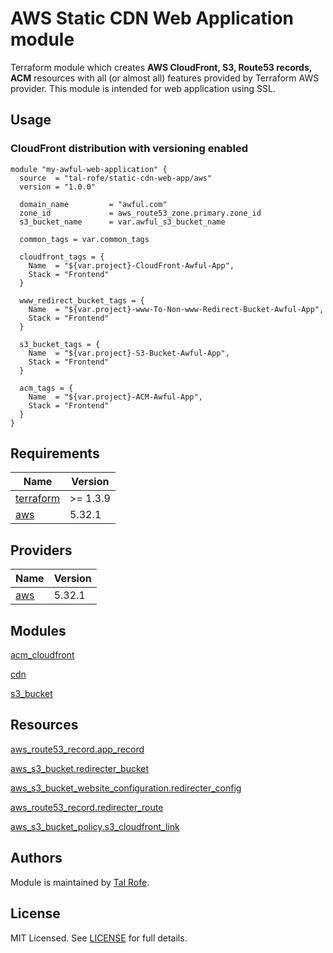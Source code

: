 # AWS Static CDN Web Application module

Terraform module which creates **AWS CloudFront, S3, Route53 records, ACM** resources with all (or almost all) features provided by Terraform AWS provider. This module is intended for web application using SSL.

## Usage

### CloudFront distribution with versioning enabled

```hcl
module "my-awful-web-application" {
  source  = "tal-rofe/static-cdn-web-app/aws"
  version = "1.0.0"

  domain_name         = "awful.com"
  zone_id             = aws_route53_zone.primary.zone_id
  s3_bucket_name      = var.awful_s3_bucket_name

  common_tags = var.common_tags

  cloudfront_tags = {
    Name  = "${var.project}-CloudFront-Awful-App",
    Stack = "Frontend"
  }

  www_redirect_bucket_tags = {
    Name  = "${var.project}-www-To-Non-www-Redirect-Bucket-Awful-App",
    Stack = "Frontend"
  }

  s3_bucket_tags = {
    Name  = "${var.project}-S3-Bucket-Awful-App",
    Stack = "Frontend"
  }

  acm_tags = {
    Name  = "${var.project}-ACM-Awful-App",
    Stack = "Frontend"
  }
}

```

## Requirements

| Name | Version |
|------|---------|
| <a name="requirement_terraform"></a> [terraform](#requirement\_terraform) | >= 1.3.9 |
| <a name="requirement_aws"></a> [aws](#requirement\_aws) | 5.32.1 |

## Providers

| Name | Version |
|------|---------|
| <a name="provider_aws"></a> [aws](#provider\_aws) | 5.32.1 |

## Modules

[acm_cloudfront](https://registry.terraform.io/modules/terraform-aws-modules/cloudfront/aws/latest)

[cdn](https://registry.terraform.io/modules/terraform-aws-modules/cloudfront/aws/latest)

[s3_bucket](https://registry.terraform.io/modules/terraform-aws-modules/s3-bucket/aws/latest)

## Resources

[aws_route53_record.app_record](https://registry.terraform.io/providers/hashicorp/aws/latest/docs/resources/route53_record)

[aws_s3_bucket.redirecter_bucket](https://registry.terraform.io/providers/hashicorp/aws/latest/docs/resources/s3_bucket)

[aws_s3_bucket_website_configuration.redirecter_config](https://registry.terraform.io/providers/hashicorp/aws/latest/docs/resources/s3_bucket_website_configuration)

[aws_route53_record.redirecter_route](https://registry.terraform.io/providers/hashicorp/aws/latest/docs/resources/route53_record)

[aws_s3_bucket_policy.s3_cloudfront_link](https://registry.terraform.io/providers/hashicorp/aws/latest/docs/resources/s3_bucket_policy)


## Authors

Module is maintained by [Tal Rofe](https://github.com/tal-rofe).

## License

MIT Licensed. See [LICENSE](https://github.com/tal-rofe/terraform-aws-static-cdn-web-app/tree/main/LICENSE) for full details.
